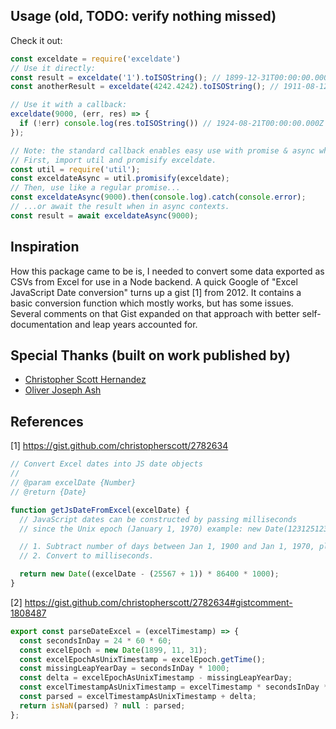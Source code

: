 ## Usage (old, TODO: verify nothing missed)

Check it out:

```js
const exceldate = require('exceldate')
// Use it directly:
const result = exceldate('1').toISOString(); // 1899-12-31T00:00:00.000Z
const anotherResult = exceldate(4242.4242).toISOString(); // 1911-08-12T10:10:50.880Z

// Use it with a callback:
exceldate(9000, (err, res) => {
  if (!err) console.log(res.toISOString()) // 1924-08-21T00:00:00.000Z
});

// Note: the standard callback enables easy use with promise & async when desired.
// First, import util and promisify exceldate.
const util = require('util');
const exceldateAsync = util.promisify(exceldate);
// Then, use like a regular promise...
const exceldateAsync(9000).then(console.log).catch(console.error);
// ...or await the result when in async contexts.
const result = await exceldateAsync(9000);
```

## Inspiration

How this package came to be is, I needed to convert some data exported as CSVs from Excel for use in a Node backend. A quick Google of "Excel JavaScript Date conversion" turns up a gist [1] from 2012. It contains a basic conversion function which mostly works, but has some issues. Several comments on that Gist expanded on that approach with better self-documentation and leap years accounted for.

## Special Thanks (built on work published by)

- [Christopher Scott Hernandez](https://github.com/christopherscott)
- [Oliver Joseph Ash](https://github.com/OliverJAsh)

## References

[1] https://gist.github.com/christopherscott/2782634

```js
// Convert Excel dates into JS date objects
//
// @param excelDate {Number}
// @return {Date}

function getJsDateFromExcel(excelDate) {
  // JavaScript dates can be constructed by passing milliseconds
  // since the Unix epoch (January 1, 1970) example: new Date(12312512312);

  // 1. Subtract number of days between Jan 1, 1900 and Jan 1, 1970, plus 1 (Google "excel leap year bug")
  // 2. Convert to milliseconds.

  return new Date((excelDate - (25567 + 1)) * 86400 * 1000);
}
```

[2] https://gist.github.com/christopherscott/2782634#gistcomment-1808487

```js
export const parseDateExcel = (excelTimestamp) => {
  const secondsInDay = 24 * 60 * 60;
  const excelEpoch = new Date(1899, 11, 31);
  const excelEpochAsUnixTimestamp = excelEpoch.getTime();
  const missingLeapYearDay = secondsInDay * 1000;
  const delta = excelEpochAsUnixTimestamp - missingLeapYearDay;
  const excelTimestampAsUnixTimestamp = excelTimestamp * secondsInDay * 1000;
  const parsed = excelTimestampAsUnixTimestamp + delta;
  return isNaN(parsed) ? null : parsed;
};
```
